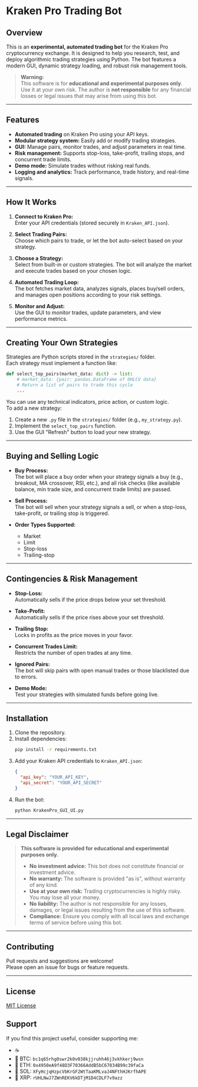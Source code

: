 # Kraken Pro Trading Bot

## Overview

This is an **experimental, automated trading bot** for the Kraken Pro cryptocurrency exchange. It is designed to help you research, test, and deploy algorithmic trading strategies using Python. The bot features a modern GUI, dynamic strategy loading, and robust risk management tools.

> **Warning:**  
> This software is for **educational and experimental purposes only**. Use it at your own risk. The author is **not responsible** for any financial losses or legal issues that may arise from using this bot.

---

## Features

- **Automated trading** on Kraken Pro using your API keys.
- **Modular strategy system:** Easily add or modify trading strategies.
- **GUI:** Manage pairs, monitor trades, and adjust parameters in real time.
- **Risk management:** Supports stop-loss, take-profit, trailing stops, and concurrent trade limits.
- **Demo mode:** Simulate trades without risking real funds.
- **Logging and analytics:** Track performance, trade history, and real-time signals.

---

## How It Works

1. **Connect to Kraken Pro:**  
   Enter your API credentials (stored securely in `Kraken_API.json`).

2. **Select Trading Pairs:**  
   Choose which pairs to trade, or let the bot auto-select based on your strategy.

3. **Choose a Strategy:**  
   Select from built-in or custom strategies. The bot will analyze the market and execute trades based on your chosen logic.

4. **Automated Trading Loop:**  
   The bot fetches market data, analyzes signals, places buy/sell orders, and manages open positions according to your risk settings.

5. **Monitor and Adjust:**  
   Use the GUI to monitor trades, update parameters, and view performance metrics.

---

## Creating Your Own Strategies

Strategies are Python scripts stored in the `strategies/` folder.  
Each strategy must implement a function like:

```python
def select_top_pairs(market_data: dict) -> list:
    # market_data: {pair: pandas.DataFrame of OHLCV data}
    # Return a list of pairs to trade this cycle
    ...
```

You can use any technical indicators, price action, or custom logic.  
To add a new strategy:
1. Create a new `.py` file in the `strategies/` folder (e.g., `my_strategy.py`).
2. Implement the `select_top_pairs` function.
3. Use the GUI "Refresh" button to load your new strategy.

---

## Buying and Selling Logic

- **Buy Process:**  
  The bot will place a buy order when your strategy signals a buy (e.g., breakout, MA crossover, RSI, etc.), and all risk checks (like available balance, min trade size, and concurrent trade limits) are passed.

- **Sell Process:**  
  The bot will sell when your strategy signals a sell, or when a stop-loss, take-profit, or trailing stop is triggered.

- **Order Types Supported:**  
  - Market
  - Limit
  - Stop-loss
  - Trailing-stop

---

## Contingencies & Risk Management

- **Stop-Loss:**  
  Automatically sells if the price drops below your set threshold.

- **Take-Profit:**  
  Automatically sells if the price rises above your set threshold.

- **Trailing Stop:**  
  Locks in profits as the price moves in your favor.

- **Concurrent Trades Limit:**  
  Restricts the number of open trades at any time.

- **Ignored Pairs:**  
  The bot will skip pairs with open manual trades or those blacklisted due to errors.

- **Demo Mode:**  
  Test your strategies with simulated funds before going live.

---

## Installation

1. Clone the repository.
2. Install dependencies:
   ```bash
   pip install -r requirements.txt
   ```
3. Add your Kraken API credentials to `Kraken_API.json`:
   ```json
   {
     "api_key": "YOUR_API_KEY",
     "api_secret": "YOUR_API_SECRET"
   }
   ```
4. Run the bot:
   ```bash
   python KrakenPro_GUI_UI.py
   ```

---

## Legal Disclaimer

> **This software is provided for educational and experimental purposes only.**
>
> - **No investment advice:** This bot does not constitute financial or investment advice.
> - **No warranty:** The software is provided "as is", without warranty of any kind.
> - **Use at your own risk:** Trading cryptocurrencies is highly risky. You may lose all your money.
> - **No liability:** The author is not responsible for any losses, damages, or legal issues resulting from the use of this software.
> - **Compliance:** Ensure you comply with all local laws and exchange terms of service before using this bot.

---

## Contributing

Pull requests and suggestions are welcome!  
Please open an issue for bugs or feature requests.

---

## License

[MIT License](LICENSE) 


## Support
If you find this project useful, consider supporting me:

- ☕ 
- 💸 BTC: `bc1q65rhg0swr2k0v038kjjruhh46j3vkhkerj9wsn`
- 💸 ETH: `0x4950eA9f48D3F70366AddB5bC67834B99c39faCa`
- 💸 SOL: `XFyHcjqHzpcVbKrGF2WtTaaKMLvaJ4NFthHJKrfhAPE`
- 💸 XRP: `rUHLNwJ7ZWnREKV6kDTjM1D4CDLF7v9azz`
